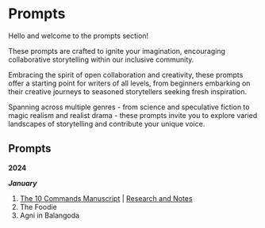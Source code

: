 # Prompts

Hello and welcome to the prompts section!

These prompts are crafted to ignite your imagination, encouraging collaborative storytelling within our inclusive community.

Embracing the spirit of open collaboration and creativity, these prompts offer a starting point for writers of all levels, from beginners embarking on their creative journeys to seasoned storytellers seeking fresh inspiration. 

Spanning across multiple genres - from science and speculative fiction to magic realism and realist drama - these prompts invite you to explore varied landscapes of storytelling and contribute your unique voice. 


## Prompts 

**2024**

***January*** 

1. [The 10 Commands Manuscript](The10Commands/The10Commands.md) | [Research and Notes](The10Commands/ResearchNotes/The10CommandsResearch.md)
2. The Foodie
3. Agni in Balangoda 
